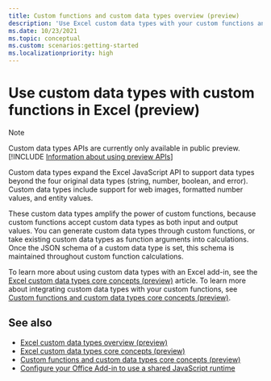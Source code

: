 ```yaml
---
title: Custom functions and custom data types overview (preview)
description: 'Use Excel custom data types with your custom functions and Office Add-ins.'
ms.date: 10/23/2021
ms.topic: conceptual
ms.custom: scenarios:getting-started
ms.localizationpriority: high
---
```


# Use custom data types with custom functions in Excel (preview)

> [!NOTE]
> Custom data types APIs are currently only available in public preview. [!INCLUDE [Information about using preview APIs](../includes/using-excel-preview-apis.md)]
> 

Custom data types expand the Excel JavaScript API to support data types beyond the four original data types (string, number, boolean, and error). Custom data types include support for web images, formatted number values, and entity values.

These custom data types amplify the power of custom functions, because custom functions accept custom data types as both input and output values. You can generate custom data types through custom functions, or take existing custom data types as function arguments into calculations. Once the JSON schema of a custom data type is set, this schema is maintained throughout custom function calculations.

To learn more about using custom data types with an Excel add-in, see the [Excel custom data types core concepts (preview)](/excel-data-types-concepts.md) article. To learn more about integrating custom data types with your custom functions, see [Custom functions and custom data types core concepts (preview)](/custom-functions-data-types-concepts.md).

## See also

* [Excel custom data types overview (preview)](/excel-data-types-overview.md)
* [Excel custom data types core concepts (preview)](/excel-data-types-concepts.md)
* [Custom functions and custom data types core concepts (preview)](/custom-functions-data-types-concepts.md)
* [Configure your Office Add-in to use a shared JavaScript runtime](../develop/configure-your-add-in-to-use-a-shared-runtime.md)
